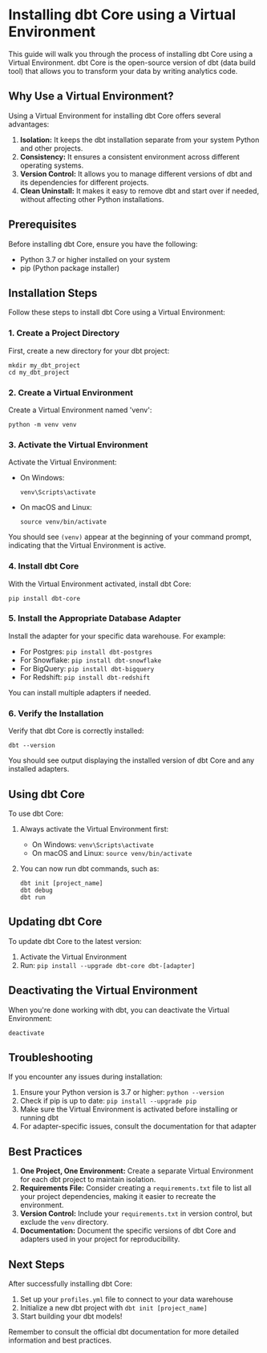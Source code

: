 # Installing dbt Core using a Virtual Environment

This guide will walk you through the process of installing dbt Core using a Virtual Environment. dbt Core is the open-source version of dbt (data build tool) that allows you to transform your data by writing analytics code.

## Why Use a Virtual Environment?

Using a Virtual Environment for installing dbt Core offers several advantages:

1. **Isolation:** It keeps the dbt installation separate from your system Python and other projects.
2. **Consistency:** It ensures a consistent environment across different operating systems.
3. **Version Control:** It allows you to manage different versions of dbt and its dependencies for different projects.
4. **Clean Uninstall:** It makes it easy to remove dbt and start over if needed, without affecting other Python installations.

## Prerequisites

Before installing dbt Core, ensure you have the following:

- Python 3.7 or higher installed on your system
- pip (Python package installer)

## Installation Steps

Follow these steps to install dbt Core using a Virtual Environment:

### 1. Create a Project Directory

First, create a new directory for your dbt project:

```
mkdir my_dbt_project
cd my_dbt_project
```

### 2. Create a Virtual Environment

Create a Virtual Environment named 'venv':

```
python -m venv venv
```

### 3. Activate the Virtual Environment

Activate the Virtual Environment:

- On Windows:
  ```
  venv\Scripts\activate
  ```
- On macOS and Linux:
  ```
  source venv/bin/activate
  ```

You should see `(venv)` appear at the beginning of your command prompt, indicating that the Virtual Environment is active.

### 4. Install dbt Core

With the Virtual Environment activated, install dbt Core:

```
pip install dbt-core
```

### 5. Install the Appropriate Database Adapter

Install the adapter for your specific data warehouse. For example:

- For Postgres: `pip install dbt-postgres`
- For Snowflake: `pip install dbt-snowflake`
- For BigQuery: `pip install dbt-bigquery`
- For Redshift: `pip install dbt-redshift`

You can install multiple adapters if needed.

### 6. Verify the Installation

Verify that dbt Core is correctly installed:

```
dbt --version
```

You should see output displaying the installed version of dbt Core and any installed adapters.

## Using dbt Core

To use dbt Core:

1. Always activate the Virtual Environment first:
   - On Windows: `venv\Scripts\activate`
   - On macOS and Linux: `source venv/bin/activate`

2. You can now run dbt commands, such as:
   ```
   dbt init [project_name]
   dbt debug
   dbt run
   ```

## Updating dbt Core

To update dbt Core to the latest version:

1. Activate the Virtual Environment
2. Run: `pip install --upgrade dbt-core dbt-[adapter]`

## Deactivating the Virtual Environment

When you're done working with dbt, you can deactivate the Virtual Environment:

```
deactivate
```

## Troubleshooting

If you encounter any issues during installation:

1. Ensure your Python version is 3.7 or higher: `python --version`
2. Check if pip is up to date: `pip install --upgrade pip`
3. Make sure the Virtual Environment is activated before installing or running dbt
4. For adapter-specific issues, consult the documentation for that adapter

## Best Practices

1. **One Project, One Environment:** Create a separate Virtual Environment for each dbt project to maintain isolation.
2. **Requirements File:** Consider creating a `requirements.txt` file to list all your project dependencies, making it easier to recreate the environment.
3. **Version Control:** Include your `requirements.txt` in version control, but exclude the `venv` directory.
4. **Documentation:** Document the specific versions of dbt Core and adapters used in your project for reproducibility.

## Next Steps

After successfully installing dbt Core:

1. Set up your `profiles.yml` file to connect to your data warehouse
2. Initialize a new dbt project with `dbt init [project_name]`
3. Start building your dbt models!

Remember to consult the official dbt documentation for more detailed information and best practices.
